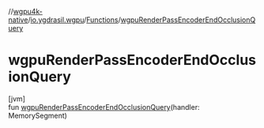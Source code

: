 //[wgpu4k-native](../../../index.md)/[io.ygdrasil.wgpu](../index.md)/[Functions](index.md)/[wgpuRenderPassEncoderEndOcclusionQuery](wgpu-render-pass-encoder-end-occlusion-query.md)

# wgpuRenderPassEncoderEndOcclusionQuery

[jvm]\
fun [wgpuRenderPassEncoderEndOcclusionQuery](wgpu-render-pass-encoder-end-occlusion-query.md)(handler: MemorySegment)